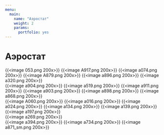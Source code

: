 ```yaml
---
menu:
  main:
    name: "Аэростат"
    weight: 2
    params:
      portfolio: yes
---
```

# Аэростат

{{<image 053.png 200x>}}
{{<image A917.png 200x>}}
{{<image а074.png 200x>}}
{{<image A879.png 200x>}}
{{<image a896.png 200x>}}
{{<image a320.png 200x>}}  
{{<image a904.png 200x>}}
{{<image a519.png 200x>}}
{{<image a911.png 200x>}}
{{<image a903.png 200x>}}
{{<image a898.png 200x>}}
{{<image a868.png 200x>}}  
{{<image A060.png 200x>}}
{{<image a016.png 200x>}}
{{<image a024.png 200x>}}
{{<image a134.png 200x>}}
{{<image a139.png 200x>}}
{{<image a197.png 200x>}}  
{{<image a269.png 200x>}}  
{{<image a394.png 200x>}}
{{<image a734.png 200x>}}
{{<image a871_sm.png 200x>}}
